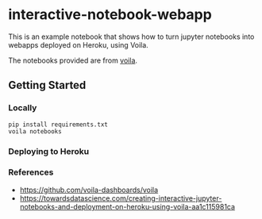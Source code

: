 # interactive-notebook-webapp

This is an example notebook that shows how to turn jupyter notebooks into webapps deployed on Heroku, using Voila.

The notebooks provided are from [voila](https://github.com/voila-dashboards/voila/tree/master/notebooks).


## Getting Started

### Locally
```
pip install requirements.txt
voila notebooks
```

### Deploying to Heroku


### References
- https://github.com/voila-dashboards/voila
- https://towardsdatascience.com/creating-interactive-jupyter-notebooks-and-deployment-on-heroku-using-voila-aa1c115981ca

